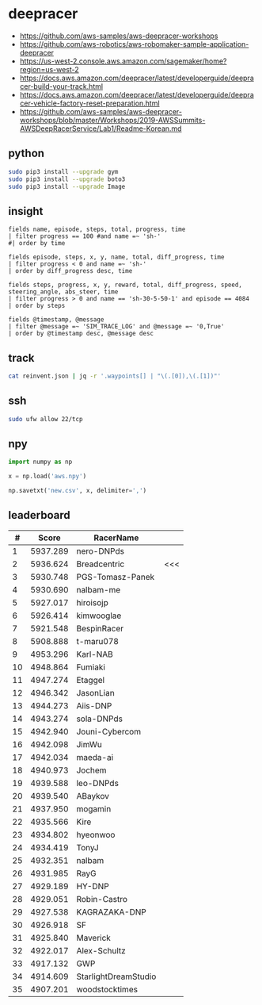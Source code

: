 # deepracer

* <https://github.com/aws-samples/aws-deepracer-workshops>
* <https://github.com/aws-robotics/aws-robomaker-sample-application-deepracer>
* <https://us-west-2.console.aws.amazon.com/sagemaker/home?region=us-west-2>
* <https://docs.aws.amazon.com/deepracer/latest/developerguide/deepracer-build-your-track.html>
* <https://docs.aws.amazon.com/deepracer/latest/developerguide/deepracer-vehicle-factory-reset-preparation.html>
* <https://github.com/aws-samples/aws-deepracer-workshops/blob/master/Workshops/2019-AWSSummits-AWSDeepRacerService/Lab1/Readme-Korean.md>

## python

```bash
sudo pip3 install --upgrade gym
sudo pip3 install --upgrade boto3
sudo pip3 install --upgrade Image
```

## insight

```
fields name, episode, steps, total, progress, time
| filter progress == 100 #and name =~ 'sh-'
#| order by time

fields episode, steps, x, y, name, total, diff_progress, time
| filter progress < 0 and name =~ 'sh-'
| order by diff_progress desc, time

fields steps, progress, x, y, reward, total, diff_progress, speed, steering_angle, abs_steer, time
| filter progress > 0 and name == 'sh-30-5-50-1' and episode == 4084
| order by steps

fields @timestamp, @message
| filter @message =~ 'SIM_TRACE_LOG' and @message =~ '0,True'
| order by @timestamp desc, @message desc
```

## track

```bash
cat reinvent.json | jq -r '.waypoints[] | "\(.[0]),\(.[1])"'
```

## ssh

```bash
sudo ufw allow 22/tcp
```

## npy

```python
import numpy as np

x = np.load('aws.npy')

np.savetxt('new.csv', x, delimiter=',')
```

## leaderboard

<!-- leaderboard -->
| # | Score | RacerName |   |
| - | ----- | --------- | - |
| 1 | 5937.289 | nero-DNPds | |
| 2 | 5936.624 | Breadcentric | <<< |
| 3 | 5930.748 | PGS-Tomasz-Panek | |
| 4 | 5930.690 | nalbam-me | |
| 5 | 5927.017 | hiroisojp | |
| 6 | 5926.414 | kimwooglae | |
| 7 | 5921.548 | BespinRacer | |
| 8 | 5908.888 | t-maru078 | |
| 9 | 4953.296 | Karl-NAB | |
| 10 | 4948.864 | Fumiaki | |
| 11 | 4947.274 | Etaggel | |
| 12 | 4946.342 | JasonLian | |
| 13 | 4944.273 | Aiis-DNP | |
| 14 | 4943.274 | sola-DNPds | |
| 15 | 4942.940 | Jouni-Cybercom | |
| 16 | 4942.098 | JimWu | |
| 17 | 4942.034 | maeda-ai | |
| 18 | 4940.973 | Jochem | |
| 19 | 4939.588 | leo-DNPds | |
| 20 | 4939.540 | ABaykov | |
| 21 | 4937.950 | mogamin | |
| 22 | 4935.566 | Kire | |
| 23 | 4934.802 | hyeonwoo | |
| 24 | 4934.419 | TonyJ | |
| 25 | 4932.351 | nalbam | |
| 26 | 4931.985 | RayG | |
| 27 | 4929.189 | HY-DNP | |
| 28 | 4929.051 | Robin-Castro | |
| 29 | 4927.538 | KAGRAZAKA-DNP | |
| 30 | 4926.918 | SF | |
| 31 | 4925.840 | Maverick | |
| 32 | 4922.017 | Alex-Schultz | |
| 33 | 4917.132 | GWP | |
| 34 | 4914.609 | StarlightDreamStudio | |
| 35 | 4907.201 | woodstocktimes | |
